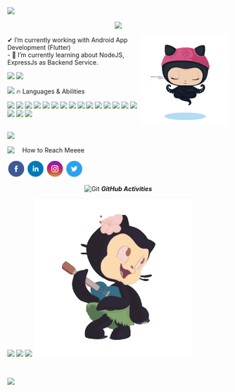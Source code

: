  <!-- https://media.giphy.com/media/TEnXkcsHrP4YedChhA/giphy.gif -->
 <!-- https://c.tenor.com/bINzEVSgA_0AAAAC/circle-pattern.gif -->
<img src="https://i.gifer.com/ZO78.gif" />
 <p align="center">
        <img src="https://readme-typing-svg.herokuapp.com?font=Carter+One&size=25&color=AE0001&center=true&width=600&lines=Assalamua'laikum+🙋‍♀️;This+is+Mohammad+Ali;A+Very+Passinate+Flutter+Lover">
    </p>
    <img align="right" width=200px height=200px alt="side_sticker"
        src="https://github.com/mscsapan/mscsapan/blob/main/images/octocat-meditating.gif?raw=true" />
    ✔ I’m currently working with Android App Development (Flutter)<br>
    - 🌱 I’m currently learning about NodeJS, ExpressJs as Backend Service.<br>
    <p align="left">
        <img src="https://img.shields.io/github/followers/mscsapan?label=Followers&logo=GitHub&style=for-the-badge">
        <img src="https://gpvc.arturio.dev/mscsapan">
    </p>
    
<img src="https://media.giphy.com/media/iY8CRBdQXODJSCERIr/giphy.gif" width="30px">&nbsp;🔥 Languages & Abilities
<p>
<img src="https://img.shields.io/badge/Flutter-02569B?style=for-the-badge&logo=flutter&logoColor=white" />
<img src="https://img.shields.io/badge/Android_Studio-3DDC84?style=for-the-badge&logo=android-studio&logoColor=white" />
<img src="https://img.shields.io/badge/Eclipse-2C2255?style=for-the-badge&logo=eclipse&logoColor=white" />
<img src="https://img.shields.io/badge/Adobe%20XD-470137?style=for-the-badge&logo=Adobe%20XD&logoColor=#FF61F6" />
<img src="https://img.shields.io/badge/apache%20netbeans-1B6AC6?style=for-the-badge&logo=apache%20netbeans%20IDE&logoColor=white" />
<img src="https://img.shields.io/badge/Notepad++-90E59A.svg?style=for-the-badge&logo=notepad%2B%2B&logoColor=black" />
<img src="https://img.shields.io/badge/Visual_Studio_Code-0078D4?style=for-the-badge&logo=visual%20studio%20code&logoColor=white" />
<img src="https://img.shields.io/badge/C%2B%2B-00599C?style=for-the-badge&logo=c%2B%2B&logoColor=white" />
<img src="https://img.shields.io/badge/C%23-239120?style=for-the-badge&logo=c-sharp&logoColor=white" />
<img src="https://img.shields.io/badge/C-00599C?style=for-the-badge&logo=c&logoColor=white" />
<img src="https://img.shields.io/badge/CSS3-1572B6?style=for-the-badge&logo=css3&logoColor=white" />
<img src="https://img.shields.io/badge/HTML5-E34F26?style=for-the-badge&logo=html5&logoColor=white" />
<img src="https://img.shields.io/badge/Google%20Sheets-34A853?style=for-the-badge&logo=google-sheets&logoColor=white" />
<img src="https://img.shields.io/badge/Microsoft_Excel-217346?style=for-the-badge&logo=microsoft-excel&logoColor=white" />
<img src="https://img.shields.io/badge/Microsoft_Office-D83B01?style=for-the-badge&logo=microsoft-office&logoColor=white" />
<img src="https://img.shields.io/badge/Microsoft_PowerPoint-B7472A?style=for-the-badge&logo=microsoft-powerpoint&logoColor=white" />
<img src="https://img.shields.io/badge/Android-3DDC84?style=for-the-badge&logo=android&logoColor=white" />
<img src="https://img.shields.io/badge/Windows-0078D6?style=for-the-badge&logo=windows&logoColor=white" />
 </p><br>
<!-- visitors count -->
 <!-- <a href="https://u8views.com/github/mscsapan"><img src="https://u8views.com/api/v1/github/profiles/58435612/views/day-week-month-total-count.svg"></a> -->
 <!-- [![Mohammad Ali profile views](https://u8views.com/api/v1/github/profiles/58435612/views/day-week-month-total-count.svg)](https://u8views.com/github/mscsapan) ,/br> -->
 <a href="https://u8views.com/github/mscsapan"><img src="https://u8views.com/api/v1/github/profiles/58435612/views/day-week-month-total-count.svg"></a>

<img align="left" src="https://media.giphy.com/media/iY8CRBdQXODJSCERIr/giphy.gif" width="30px">&nbsp;How to Reach Meeee<br>

<!-- <a href="https://www.facebook.com/mscsapan" target="_"><img src="https://www.edigitalagency.com.au/wp-content/uploads/small-facebook-logo-blue-circle.png" height="30px" width="30px"></a> -->
<a href="https://www.facebook.com/mscsapan/" target="_"><img src="/images/facebook.png" height="40px" width="40px"></a>
<a href="https://www.linkedin.com/in/mscsapan/" target="blank"><img src="/images/linkedin.png" height="40px" width="40px"></a>
<a href="https://www.instagram.com/mscsapan/" target="blank"><img src="/images/instagram.png" height="40px" width="40px"></a>
<a href="https://twitter.com/Mohammad_Sapan" target="blank"><img src="/images/twitter.png" height="40px" width="40px"></a><br>

<p align="center"> <img src="https://media.giphy.com/media/W5eoZHPpUx9sapR0eu/giphy.gif" width="30px" alt="Git" />&nbsp;<i><b>GitHub Activities</b>
</p>
<p align="left">
    <img src="https://github-readme-stats.vercel.app/api?username=mscsapan&&show_icons=true&title_color=ffffff&icon_color=bb2acf&text_color=daf7dc&bg_color=151515" width=400>
 <img src="https://github-readme-streak-stats.herokuapp.com?user=mscsapan&theme=dark&hide_border=true" width=400>
        <img src="https://github-readme-stats.vercel.app/api/top-langs/?username=mscsapan&theme=light&hide_langs_below=1" />
 <img src="https://github.com/mscsapan/mscsapan/blob/main/images/octocat-dancing.gif?raw=true" />
    
</p><br>
<p align="left">
        <img src="https://www.gifcen.com/wp-content/uploads/2021/05/the-end-gif-12.gif">
 </p>
    
